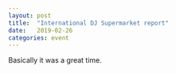 ```yaml
---
layout: post
title:  "International DJ Supermarket report"
date:   2019-02-26
categories: event
---
```

Basically it was a great time.
